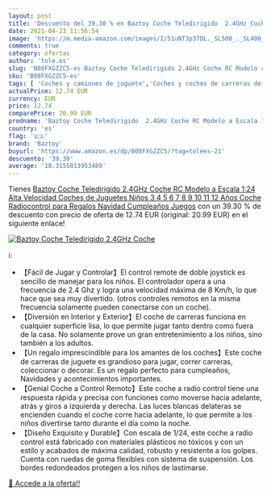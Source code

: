 ```yaml
---
layout: post
title: 'Descuento del 39.30 % en Baztoy Coche Teledirigido  2.4GHz Coche '
date: 2021-04-23 11:56:54
image: 'https://m.media-amazon.com/images/I/51uNT3p37DL._SL500_._SL400_.jpg'
comments: true
category: ofertas
author: 'tole.es'
slug: 'B08FXGZZC5-es Baztoy Coche Teledirigido 2.4GHz Coche RC Modelo a Escala...'
sku: 'B08FXGZZC5-es'
tags: [ 'Coches y camiones de juguete','Coches y coches de carreras de juguete para niños','Juguetes','Juguetes y juegos','Vehículos de juguete para niños','baztoy','navidad', ]
actualPrice: 12.74 EUR
currency: EUR
price: 12.74
comparePrice: 20.99 EUR
prodname: 'Baztoy Coche Teledirigido  2.4GHz Coche RC Modelo a Escala 1:24  Alta Velocidad Coches de Juguetes Niños 3 4 5 6 7 8 9 10 11 12 Años  Coche Radiocontrol para Regalos Navidad Cumpleaños Juegos'
country: 'es'
flag: '🇪🇸'
brand: 'Baztoy'
buyurl: 'https://www.amazon.es/dp/B08FXGZZC5/?tag=tolees-21'
descuento: '39.30'
average: '18.3155813953489'
---
```


Tienes [Baztoy Coche Teledirigido  2.4GHz Coche RC Modelo a Escala 1:24  Alta Velocidad Coches de Juguetes Niños 3 4 5 6 7 8 9 10 11 12 Años  Coche Radiocontrol para Regalos Navidad Cumpleaños Juegos](https://www.amazon.es/dp/B08FXGZZC5/?tag=tolees-21) con un 39.30 % de descuento con precio de oferta de 12.74 EUR (original: 20.99 EUR) en el siguiente enlace!

[![Baztoy Coche Teledirigido  2.4GHz Coche ](https://m.media-amazon.com/images/I/51uNT3p37DL._SL500_._SL400_.jpg)](https://www.amazon.es/dp/B08FXGZZC5/?tag=tolees-21)

ℹ️:

- 【Fácil de Jugar y Controlar】El control remote de doble joystick es sencillo de manejar para los niños. El controlador opera a una frecuencia de 2.4 Ghz y logra una velocidad máxima de 8 Km/h, lo que hace que sea muy divertido. (otros controles remotos en la misma frecuencia solamente pueden conectarse con un coche).
- 【Diversión en Interior y Exterior】El coche de carreras funciona en cualquier superficie lisa, lo que permite jugar tanto dentro como fuera de la casa. No solamente prove un gran entretenimiento a los niños, sino también a los adultos.
- 【Un regalo imprescindible para los amantes de los coches】Este coche de carreras de juguete es grandioso para jugar, correr carreras, coleccionar o decorar. Es un regalo perfecto para cumpleaños, Navidades y acontecimientos importantes.
- 【Genial Coche a Control Remoto】Este coche a radio control tiene una respuesta rápida y precisa con funciones como moverse hacia adelante, atrás y giros a izquierda y derecha. Las luces blancas delateras se encienden cuando el coche corre hacia adelante, lo que permite a los niños divertirse tanto durante el día como la noche.
- 【Diseño Exquisito y Durable】Con escala de 1/24, este coche a radio control está fabricado con materiales plásticos no tóxicos y con un estilo y acabados de máxima calidad, robusto y resistente a los golpes. Cuenta con ruedas de goma flexibles con sistema de suspensión. Los bordes redondeados protegen a los niños de lastimarse.

[🛒 Accede a la oferta!!](https://www.amazon.es/dp/B08FXGZZC5/?tag=tolees-21)
